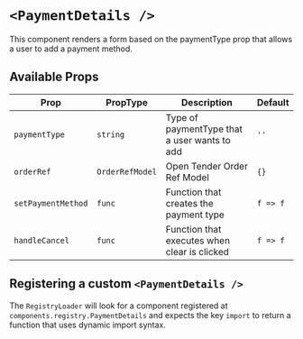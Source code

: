 # `<PaymentDetails />`

This component renders a form based on the paymentType prop that allows a user to add a payment method.

## Available Props

| Prop               | PropType        | Description                                  | Default  |
| ------------------ | --------------- | -------------------------------------------- | -------- |
| `paymentType`      | `string`        | Type of paymentType that a user wants to add | `''`     |
| `orderRef`         | `OrderRefModel` | Open Tender Order Ref Model                  | `{}`     |
| `setPaymentMethod` | `func`          | Function that creates the payment type       | `f => f` |
| `handleCancel`     | `func`          | Function that executes when clear is clicked | `f => f` |

## Registering a custom `<PaymentDetails />`

The `RegistryLoader` will look for a component registered at `components.registry.PaymentDetails` and expects the key `import` to return a function that uses dynamic import syntax.
